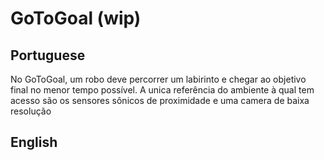 # GoToGoal (wip)

## Portuguese

No GoToGoal, um robo deve percorrer um labirinto e chegar ao objetivo final no menor tempo possível.
A unica referência do ambiente à qual tem acesso são os sensores sônicos de proximidade e uma camera de baixa resolução



## English
